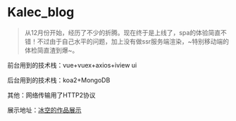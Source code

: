 # Kalec_blog

> 从12月份开始，经历了不少的折腾。现在终于是上线了，spa的体验简直不错！不过由于自己水平的问题，加上没有做ssr服务端渲染，~特别移动端的体检简直渣到爆~。

前台用到的技术栈：vue+vuex+axios+iview ui

后台用到的技术栈：koa2+MongoDB

其他：网络传输用了HTTP2协议

展示地址：[冰空的作品展示](https://www.kalecgos.top)
